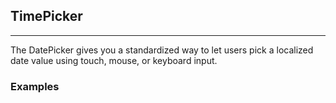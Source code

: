 ## TimePicker

----

The DatePicker gives you a standardized way to let users pick a localized date value using touch, mouse, or keyboard input.

### Examples
